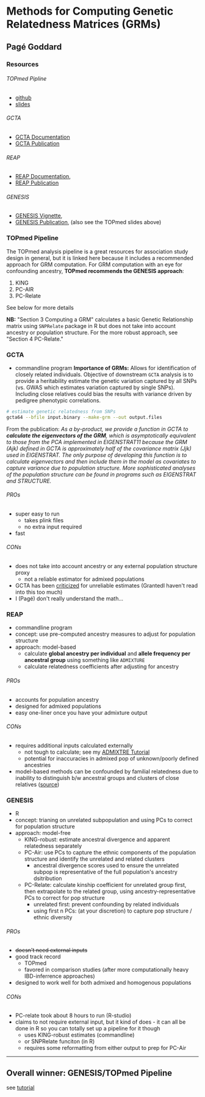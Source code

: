 # Methods for Computing Genetic Relatedness Matrices (GRMs)
## Pagé Goddard

### Resources

###### TOPmed Pipline 
* [github](https://github.com/UW-GAC/analysis_pipeline)
* [slides](https://uw-gac.github.io/topmed_workshop_2017/computing-a-grm.html)

###### GCTA
* [GCTA Documentation](http://cnsgenomics.com/software/gcta/#GREML)
* [GCTA Publication](https://www.ncbi.nlm.nih.gov/pmc/articles/PMC3014363/pdf/main.pdf)

###### REAP
* [REAP Documentation](http://faculty.washington.edu/tathornt/software/REAP/REAP_Documentation.pdf),
* [REAP Publication](http://www.cell.com/ajhg/fulltext/S0002-9297(12)00309-6)

###### GENESIS
* [GENESIS Vignette](https://rdrr.io/bioc/GENESIS/f/vignettes/pcair.Rmd),
* [GENESIS Publication](https://www.ncbi.nlm.nih.gov/pubmed/26748516),
(also see the TOPmed slides above)

### TOPmed Pipeline
The TOPmed analysis pipeline is a great resources for association study design in general, but it is linked here because it includes a recommended approach for GRM computation. For GRM computation with an eye for confounding ancestry, **TOPmed recommends the GENESIS approach**:

1. KING
2. PC-AIR
3. PC-Relate

See below for more details

**NB:** "Section 3 Computing a GRM" calculates a basic Genetic Relationship matrix using `SNPRelate` package in R but does not take into account ancestry or population structure. For the more robust approach, see "Section 4 PC-Relate."

### GCTA
* commandline program
**Importance of GRMs:** Allows for identification of closely related individuals. Objective of downstream `GCTA` analysis is to provide a heritability estimate the genetic variation captured by all SNPs (vs. GWAS which estimates variation captured by single SNPs). Including close relatives could bias the results with variance driven by pedigree phenotypic correlations. 

```bash
# estimate genetic relatedness from SNPs
gcta64 --bfile input.binary --make-grm --out output.files
```

From the publication: *As a by-product, we provide a function in GCTA to **calculate the eigenvectors of the GRM**, which is asymptotically equivalent to those from the PCA implemented in EIGENSTRAT11 because the GRM (Ajk) defined in GCTA is approximately half of the covariance matrix (Jjk) used in EIGENSTRAT. The only purpose of developing this function is to calculate eigenvectors and then include them in the model as covariates to capture variance due to population structure. More sophisticated analyses of the population structure can be found in programs such as EIGENSTRAT and STRUCTURE.*

###### PROs
* super easy to run
    - takes plink files 
    - no extra input required
* fast

######  CONs
* does not take into account ancestry or any external population structure proxy
    - not a reliable estimator for admixed populations
* GCTA has been [criticized](https://www.ncbi.nlm.nih.gov/pmc/articles/PMC4987787/pdf/pnas.201608425.pdf) for unreliable estimates (GrantedI haven't read into this too much)
* I (Pagé) don't really understand the math...

### REAP
* commandline program
* concept: use pre-computed ancestry measures to adjust for population structure
* approach: model-based
    - calculate **global ancestry per individual** and **allele frequency per ancestral group** using something like `ADMIXTURE`
    - calculate relatedness coefficients after adjusting for ancestry

###### PROs
* accounts for population ancestry
* designed for admixed populations
* easy one-liner once you have your admixture output

######  CONs
* requires additional inputs calculated externally
    - not tough to calculate; see my [ADMIXTRE Tutorial](https://github.com/pcgoddard/Burchardlab_Tutorials/blob/master/ADMIXTURE_Tut.md)
    - potential for inaccuracies in admixed pop of unknown/poorly defined ancestries
* model-based methods can be confounded by familial relatedness due to inability to distinguish b/w ancestral groups and clusters of close relatives ([source](https://www.ncbi.nlm.nih.gov/pmc/articles/PMC3014363/pdf/main.pdf))

### GENESIS
* R
* concept: trianing on unrelated subpopulation and using PCs to correct for population structure
* approach: model-free
    - KING-robust: estimate ancestral divergence and apparent relatedness separately 
    - PC-Air: use PCs to capture the ethnic components of the population structure and identify the unrelated and related clusters
        + ancestral divergence scores used to ensure the unrelated subpop is representative of the full population's ancestry dsitribution
    - PC-Relate: calculate kinship coefficient for unrelated group first, then extrapolate to the related group, using ancestry-representative PCs to correct for pop structure
        + unrelated first: prevent confounding by related individuals
        + using first n PCs: (at your discretion) to capture pop structure / ethnic diversity

###### PROs
* ~~doesn't need external inputs~~
* good track record
    - TOPmed
    - favored in comparison studies (after more computationally heavy IBD-inferrence approaches)
* designed to work well for both admixed and homogenous populations

###### CONs
* PC-relate took about 8 hours to run (R-studio)
* claims to not require external input, but it kind of does - it can all be done in R so you can totally set up a pipeline for it though
    - uses KING-robust estimates (commandline)
    - or SNPRelate funciton (in R)
    - requires some reformatting from either output to prep for PC-Air

---

## Overall winner: GENESIS/TOPmed Pipeline 
see [tutorial](https://github.com/pcgoddard/Burchardlab_Tutorials/blob/master/GENESIS_PCRelate_Tut.md)
